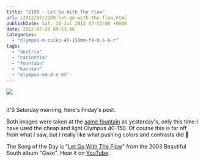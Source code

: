 ```yaml
---
title: "2109 - Let Go With The Flow"
url: /2012/07/2109-let-go-with-the-flow.html
publishDate: Sat, 28 Jul 2012 07:53:06 +0000
date: 2012-07-28 09:53:06
categories: 
  - "olympus-m-zuiko-40-150mm-f4-0-5-6-r"
tags: 
  - "austria"
  - "carinthia"
  - "fountain"
  - "karnten"
  - "olympus-om-d-e-m5"
---
```

<div class="container">
<div class="center"><a target="_blank" href="https://d25zfm9zpd7gm5.cloudfront.net/1200x1200/2012/20120727_200851_lr.jpg"><img src="https://d25zfm9zpd7gm5.cloudfront.net/0600x0600/2012/20120727_200851_lr.jpg" /></a></div>
</div>
<br />

It'S Saturday morning, here's Friday's post.

<a target="_blank" href="https://d25zfm9zpd7gm5.cloudfront.net/1200x1200/2012/20120727_200025_lr.jpg"><img style="margin: 0pt 0px 0pt 10px; float: right;" src="https://d25zfm9zpd7gm5.cloudfront.net/0150x0150/2012/20120727_200025_lr.jpg" alt="" border="0" /></a> Both images were taken at the <a href="/2012/07/2108-by-the-rivers-dark-ii.html" target="_blank">same fountain</a> as yesterday's, only this time I have used the cheap and light Olympus 40-150. Of course this is far off from what I saw, but I really like what pushing colors and contrasts did 🙂

 The Song of the Day is "<a href="http://www.lyricsmode.com/lyrics/b/beautiful_south/let_go_with_the_flow.html" target="_blank">Let Go With The Flow</a>" from the 2003 Beautiful South album "Gaze". Hear it on <a href="http://www.youtube.com/watch?v=dHAnuUgv-KE" target="_blank">YouTube</a>.
